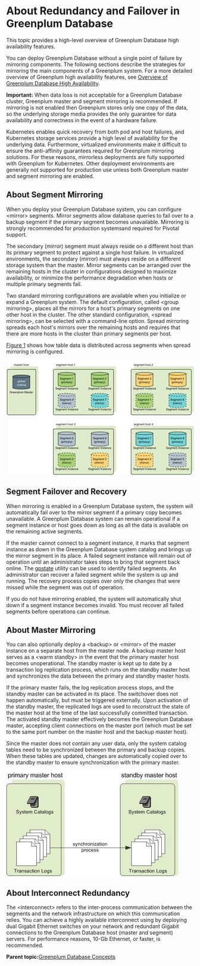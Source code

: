 # About Redundancy and Failover in Greenplum Database 

This topic provides a high-level overview of Greenplum Database high availability features.

You can deploy Greenplum Database without a single point of failure by mirroring components. The following sections describe the strategies for mirroring the main components of a Greenplum system. For a more detailed overview of Greenplum high availability features, see [Overview of Greenplum Database High Availability](../highavail/topics/g-overview-of-high-availability-in-greenplum-database.html).

**Important:** When data loss is not acceptable for a Greenplum Database cluster, Greenplum master and segment mirroring is recommended. If mirroring is not enabled then Greenplum stores only one copy of the data, so the underlying storage media provides the only guarantee for data availability and correctness in the event of a hardware failure.

Kubernetes enables quick recovery from both pod and host failures, and Kubernetes storage services provide a high level of availability for the underlying data. Furthermore, virtualized environments make it difficult to ensure the anti-affinity guarantees required for Greenplum mirroring solutions. For these reasons, mirrorless deployments are fully supported with Greenplum for Kubernetes. Other deployment environments are generally not supported for production use unless both Greenplum master and segment mirroring are enabled.

## About Segment Mirroring 

When you deploy your Greenplum Database system, you can configure <mirror\> segments. Mirror segments allow database queries to fail over to a backup segment if the primary segment becomes unavailable. Mirroring is strongly recommended for production systemsand required for Pivotal support.

The secondary \(mirror\) segment must always reside on a different host than its primary segment to protect against a single host failure. In virtualized environments, the secondary \(mirror\) must always reside on a different storage system than the master. Mirror segments can be arranged over the remaining hosts in the cluster in configurations designed to maximize availability, or minimize the performance degradation when hosts or multiple primary segments fail.

Two standard mirroring configurations are available when you initialize or expand a Greenplum system. The default configuration, called <group mirroring\>, places all the mirrors for a host's primary segments on one other host in the cluster. The other standard configuration, <spread mirroring\>, can be selected with a command-line option. Spread mirroring spreads each host's mirrors over the remaining hosts and requires that there are more hosts in the cluster than primary segments per host.

[Figure 1](#iw157574) shows how table data is distributed across segments when spread mirroring is configured.

![](../graphics/spread-mirroring.png "Spread Mirroring in Greenplum Database")

## Segment Failover and Recovery 

When mirroring is enabled in a Greenplum Database system, the system will automatically fail over to the mirror segment if a primary copy becomes unavailable. A Greenplum Database system can remain operational if a segment instance or host goes down as long as all the data is available on the remaining active segments.

If the master cannot connect to a segment instance, it marks that segment instance as down in the Greenplum Database system catalog and brings up the mirror segment in its place. A failed segment instance will remain out of operation until an administrator takes steps to bring that segment back online. The [gpstate](../../utility_guide/admin_utilities/gpstate.html) utility can be used to identify failed segments. An administrator can recover a failed segment while the system is up and running. The recovery process copies over only the changes that were missed while the segment was out of operation.

If you do not have mirroring enabled, the system will automatically shut down if a segment instance becomes invalid. You must recover all failed segments before operations can continue.

## About Master Mirroring 

You can also optionally deploy a <backup\> or <mirror\> of the master instance on a separate host from the master node. A backup master host serves as a <warm standby\> in the event that the primary master host becomes unoperational. The standby master is kept up to date by a transaction log replication process, which runs on the standby master host and synchronizes the data between the primary and standby master hosts.

If the primary master fails, the log replication process stops, and the standby master can be activated in its place. The switchover does not happen automatically, but must be triggered externally. Upon activation of the standby master, the replicated logs are used to reconstruct the state of the master host at the time of the last successfully committed transaction. The activated standby master effectively becomes the Greenplum Database master, accepting client connections on the master port \(which must be set to the same port number on the master host and the backup master host\).

Since the master does not contain any user data, only the system catalog tables need to be synchronized between the primary and backup copies. When these tables are updated, changes are automatically copied over to the standby master to ensure synchronization with the primary master.

![](../graphics/standby_master.jpg "Master Mirroring in Greenplum Database")

## About Interconnect Redundancy 

The <interconnect\> refers to the inter-process communication between the segments and the network infrastructure on which this communication relies. You can achieve a highly available interconnect using by deploying dual Gigabit Ethernet switches on your network and redundant Gigabit connections to the Greenplum Database host \(master and segment\) servers. For performance reasons, 10-Gb Ethernet, or faster, is recommended.

**Parent topic:**[Greenplum Database Concepts](../intro/partI.html)

